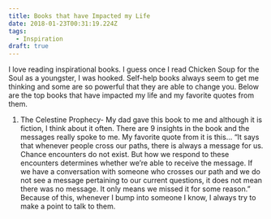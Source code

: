```yaml
---
title: Books that have Impacted my Life
date: 2018-01-23T00:31:19.224Z
tags:
  - Inspiration
draft: true
---
```

I love reading inspirational books. I guess once I read Chicken Soup for the Soul as a youngster, I was hooked. Self-help books always seem to get me thinking and some are so powerful that they are able to change you. Below are the top books that have impacted my life and my favorite quotes from them.

1. The Celestine Prophecy- My dad gave this book to me and although it is fiction, I think about it often. There are 9 insights in the book and the messages really spoke to me. My favorite quote from it is this... “It says that whenever people cross our paths, there is always a message for us. Chance encounters do not exist. But how we respond to these encounters determines whether we’re able to receive the message. If we have a conversation with someone who crosses our path and we do not see a message pertaining to our current questions, it does not mean there was no message. It only means we missed it for some reason.” Because of this, whenever I bump into someone I know, I always try to make a point to talk to them.
